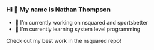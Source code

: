 ### Hi 👋 My name is Nathan Thompson
- 🔭 I’m currently working on nsquared and sportsbetter
- 🌱 I'm currently learning system level programming

Check out my best work in the nsquared repo!
<!--
**nathanthomp/nathanthomp** is a ✨ _special_ ✨ repository because its `README.md` (this file) appears on your GitHub profile.

Here are some ideas to get you started:

- 🔭 I’m currently working on ...
- 🌱 I'm currently learning ...
- 👯 I’m looking to collaborate on ...
- 🤔 I’m looking for help with ...
- 💬 Ask me about ...
- 📫 How to reach me: ...
- 😄 Pronouns: ...
- ⚡ Fun fact: ...
-->
